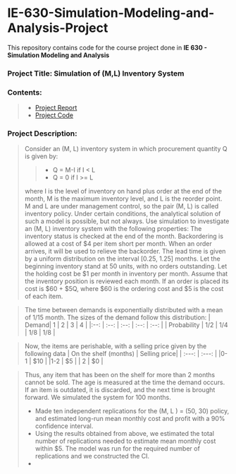 # IE-630-Simulation-Modeling-and-Analysis-Project
This repository contains code for the course project done in **IE 630 - Simulation Modeling and Analysis**

### Project Title: Simulation of (M,L) Inventory System
### Contents:
> - [Project Report](https://github.com/SubhadeepC28/IE-630-Simulation-Modeling-and-Analysis-Project/blob/main/IE630_Assignment_Report_19i190010_19i190005.pdf)
> - [Project Code](https://github.com/SubhadeepC28/IE-630-Simulation-Modeling-and-Analysis-Project/blob/main/IE630_Assignment_19i190010_19i190005.ipynb)
### Project Description:
> Consider an (M, L) inventory system in which procurement quantity Q is given by:
>> - Q = M-I if I < L
>> - Q = 0 if I >= L
>
> where I is the level of inventory on hand plus order at the end of the month, M is the maximum inventory level, and L is the reorder point. M and L are under management control, so the pair (M, L) is called inventory policy. Under certain conditions, the analytical solution of such a model is possible, but not always. Use simulation to investigate an (M, L) inventory system with the following properties: The inventory status is checked at the end of the month. Backordering is allowed at a cost of $4 per item short per month. When an order arrives, it will be used to relieve the backorder. The lead time is given by a uniform distribution on the interval [0.25, 1.25] months. Let the beginning inventory stand at 50 units, with no orders outstanding. Let the holding cost be $1 per month in inventory per month. Assume that the inventory position is reviewed each month. If an order is placed its cost is $60 + $5Q, where $60 is the ordering cost and $5 is the cost of each item.

> The time between demands is exponentially distributed with a mean of 1/15 month. The sizes of the demand follow this distribution:
> | Demand|  1 | 2 | 3 | 4 | 
> |:--: | :--: | :--: | :--: | :--: |
> | Probability | 1/2 | 1/4 | 1/8 | 1/8 |

> Now, the items are perishable, with a selling price given by the following data
> | On the shelf (months) | Selling price|
> | :---: | :---: | 
> |0-1 | $10 |
> |1-2 | $5 |
> | 2  | $0 |

> Thus, any item that has been on the shelf for more than 2 months cannot be sold. The age is measured at the time the demand occurs. If an item is outdated, it is discarded, and the next time is brought forward. 
> We simulated the system for 100 months.
> - Made ten independent replications for the (M, L ) = (50, 30) policy, and estimated long-run mean monthly cost and profit with a 90% confidence interval.
> - Using the results obtained from above, we estimated the total number of replications needed to estimate mean monthly cost within $5. The model was run for the required number of replications and we constructed the CI.
> - 
